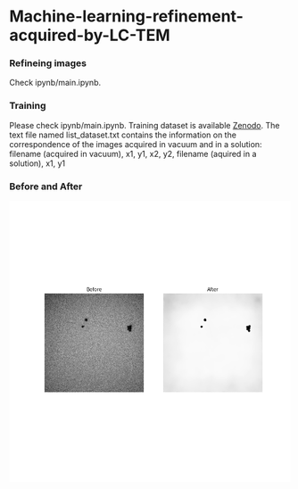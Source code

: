 # Machine-learning-refinement-acquired-by-LC-TEM

### Refineing images
Check ipynb/main.ipynb.

### Training 
Please check ipynb/main.ipynb.
Training dataset is available [Zenodo](https://doi.org/10.5281/zenodo.10042733).
The text file named list_dataset.txt contains the information on the correspondence of the images acquired in vacuum and in a solution: filename (acquired in vacuum), x1, y1, x2, y2, filename (aquired in a solution), x1, y1



### Before and After

![ipynb/output.png](ipynb/output.png)
